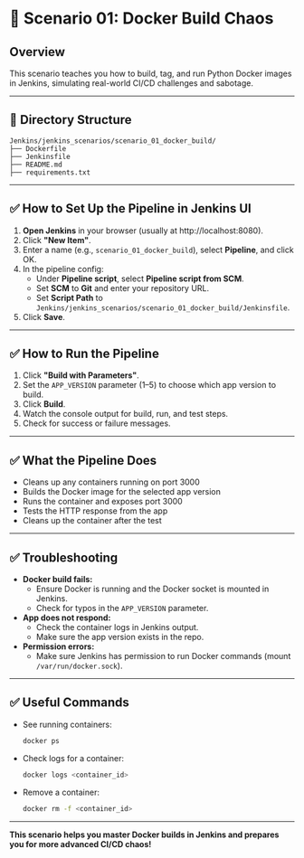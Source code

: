 # 🐳 Scenario 01: Docker Build Chaos

## Overview

This scenario teaches you how to build, tag, and run Python Docker images in Jenkins, simulating real-world CI/CD challenges and sabotage.

---

## 📁 Directory Structure

```
Jenkins/jenkins_scenarios/scenario_01_docker_build/
├── Dockerfile
├── Jenkinsfile
├── README.md
├── requirements.txt
```

---

## ✅ How to Set Up the Pipeline in Jenkins UI

1. **Open Jenkins** in your browser (usually at http://localhost:8080).
2. Click **"New Item"**.
3. Enter a name (e.g., `scenario_01_docker_build`), select **Pipeline**, and click OK.
4. In the pipeline config:
   - Under **Pipeline script**, select **Pipeline script from SCM**.
   - Set **SCM** to **Git** and enter your repository URL.
   - Set **Script Path** to `Jenkins/jenkins_scenarios/scenario_01_docker_build/Jenkinsfile`.
5. Click **Save**.

---

## ✅ How to Run the Pipeline

1. Click **"Build with Parameters"**.
2. Set the `APP_VERSION` parameter (1–5) to choose which app version to build.
3. Click **Build**.
4. Watch the console output for build, run, and test steps.
5. Check for success or failure messages.

---

## ✅ What the Pipeline Does

- Cleans up any containers running on port 3000
- Builds the Docker image for the selected app version
- Runs the container and exposes port 3000
- Tests the HTTP response from the app
- Cleans up the container after the test

---

## ✅ Troubleshooting

- **Docker build fails:**
  - Ensure Docker is running and the Docker socket is mounted in Jenkins.
  - Check for typos in the `APP_VERSION` parameter.
- **App does not respond:**
  - Check the container logs in Jenkins output.
  - Make sure the app version exists in the repo.
- **Permission errors:**
  - Make sure Jenkins has permission to run Docker commands (mount `/var/run/docker.sock`).

---

## ✅ Useful Commands

- See running containers:
  ```bash
  docker ps
  ```
- Check logs for a container:
  ```bash
  docker logs <container_id>
  ```
- Remove a container:
  ```bash
  docker rm -f <container_id>
  ```

---

**This scenario helps you master Docker builds in Jenkins and prepares you for more advanced CI/CD chaos!** 
